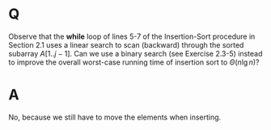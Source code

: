 # Q

Observe that the **while** loop of lines 5-7 of the Insertion-Sort procedure in Section 2.1 uses a linear search to scan (backward) through the sorted subarray $A$[1..$j-1$]. Can we use a binary search (see Exercise 2.3-5) instead to improve the overall worst-case running time of insertion sort to $\Theta(n\lg n)$?

# A

No, because we still have to move the elements when inserting.
